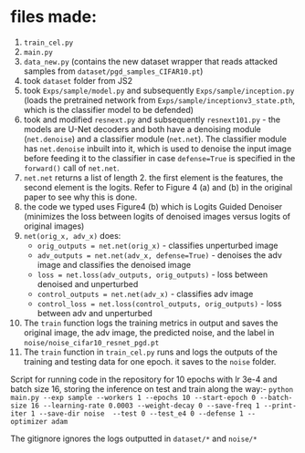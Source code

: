# files made:
1. `train_cel.py` 
2. `main.py`
3. `data_new.py` (contains the new dataset wrapper that reads attacked samples from `dataset/pgd_samples_CIFAR10.pt`)
4. took `dataset` folder from JS2
5. took `Exps/sample/model.py` and subsequently `Exps/sample/inception.py` (loads the pretrained network from `Exps/sample/inceptionv3_state.pth`, which is the classifier model to be defended)
6. took and modified `resnext.py` and subsequently `resnext101.py` - the models are U-Net decoders and both have a denoising module (`net.denoise`) and a classifier module (`net.net`). The classifier module has `net.denoise` inbuilt into it, which is used to denoise the input image before feeding it to the classifier in case `defense=True` is specified in the `forward()` call of `net.net`.
7. `net.net` returns a list of length 2. the first element is the features, the second element is the logits. Refer to Figure 4 (a) and (b) in the original paper to see why this is done.
8. the code we typed uses Figure4 (b) which is Logits Guided Denoiser (minimizes the loss between logits of denoised images versus logits of original images)
9. `net(orig_x, adv_x)` does:
    - `orig_outputs = net.net(orig_x)`                                           - classifies unperturbed image
    - `adv_outputs = net.net(adv_x, defense=True)`                     - denoises the adv image and classifies the denoised image
    - `loss = net.loss(adv_outputs, orig_outputs)`                        - loss between denoised and unperturbed
    - `control_outputs = net.net(adv_x)`                                       - classifies adv image
    - `control_loss = net.loss(control_outputs, orig_outputs)`      - loss between adv and unperturbed
10. The `train` function logs the training metrics in output and saves the original image, the adv image, the predicted noise, and the label in `noise/noise_cifar10_resnet_pgd.pt`
11. The `train` function in `train_cel.py` runs and logs the outputs of the training and testing data for one epoch. it saves to the `noise` folder.

Script for running code in the repository for 10 epochs with lr 3e-4 and batch size 16, storing the inference on test and train along the way:- 
`python main.py --exp sample --workers 1 --epochs 10 --start-epoch 0 --batch-size 16 --learning-rate 0.0003 --weight-decay 0 --save-freq 1 --print-iter 1 --save-dir noise  --test 0 --test_e4 0 --defense 1 --optimizer adam`

The gitignore ignores the logs outputted in `dataset/*` and `noise/*`

